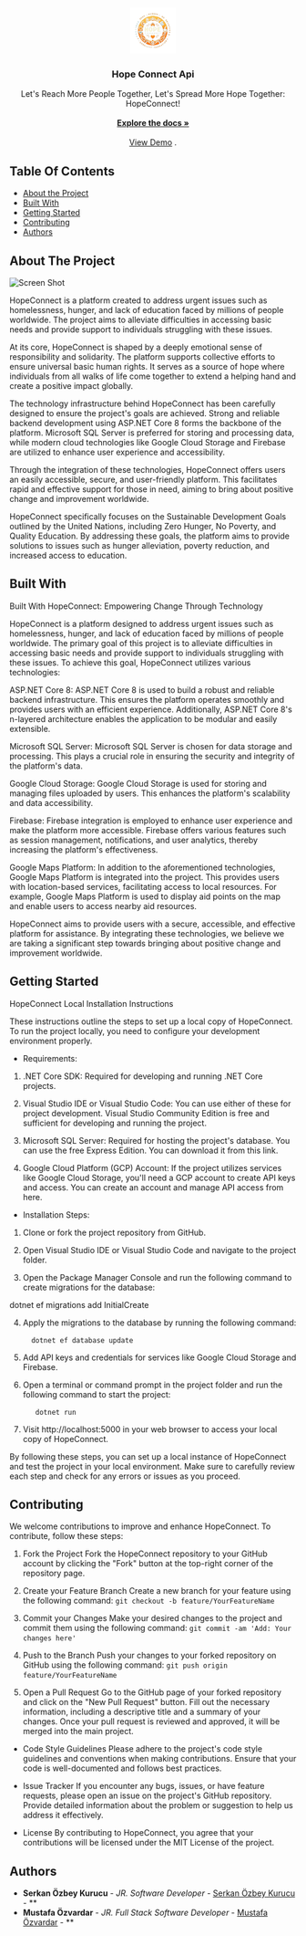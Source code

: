 <br/>
<p align="center">
  <a href="https://github.com/HopeConnect/HopeConnect.Api"> 
    <img src="/images/hopelogo.png" alt="Logo" width="80" height="80">
  </a>

  <h3 align="center">Hope Connect Api</h3>

  <p align="center">
    Let's Reach More People Together, Let's Spread More Hope Together: HopeConnect!
    <br/>
    <br/>
    <a href="https://github.com/HopeConnect/HopeConnect.Api"><strong>Explore the docs »</strong></a>
    <br/>
    <br/>
    <a href="https://github.com/HopeConnect/HopeConnect.Api">View Demo</a>
    .
  </p>
</p>



## Table Of Contents

* [About the Project](#about-the-project)
* [Built With](#built-with)
* [Getting Started](#getting-started)
* [Contributing](#contributing)
* [Authors](#authors)

## About The Project

![Screen Shot](images/screenshot.png)

HopeConnect is a platform created to address urgent issues such as homelessness, hunger, and lack of education faced by millions of people worldwide. The project aims to alleviate difficulties in accessing basic needs and provide support to individuals struggling with these issues.

At its core, HopeConnect is shaped by a deeply emotional sense of responsibility and solidarity. The platform supports collective efforts to ensure universal basic human rights. It serves as a source of hope where individuals from all walks of life come together to extend a helping hand and create a positive impact globally.

The technology infrastructure behind HopeConnect has been carefully designed to ensure the project's goals are achieved. Strong and reliable backend development using ASP.NET Core 8 forms the backbone of the platform. Microsoft SQL Server is preferred for storing and processing data, while modern cloud technologies like Google Cloud Storage and Firebase are utilized to enhance user experience and accessibility.

Through the integration of these technologies, HopeConnect offers users an easily accessible, secure, and user-friendly platform. This facilitates rapid and effective support for those in need, aiming to bring about positive change and improvement worldwide.

HopeConnect specifically focuses on the Sustainable Development Goals outlined by the United Nations, including Zero Hunger, No Poverty, and Quality Education. By addressing these goals, the platform aims to provide solutions to issues such as hunger alleviation, poverty reduction, and increased access to education.

## Built With

Built With HopeConnect: Empowering Change Through Technology

HopeConnect is a platform designed to address urgent issues such as homelessness, hunger, and lack of education faced by millions of people worldwide. The primary goal of this project is to alleviate difficulties in accessing basic needs and provide support to individuals struggling with these issues. To achieve this goal, HopeConnect utilizes various technologies:

ASP.NET Core 8: ASP.NET Core 8 is used to build a robust and reliable backend infrastructure. This ensures the platform operates smoothly and provides users with an efficient experience. Additionally, ASP.NET Core 8's n-layered architecture enables the application to be modular and easily extensible.

Microsoft SQL Server: Microsoft SQL Server is chosen for data storage and processing. This plays a crucial role in ensuring the security and integrity of the platform's data.

Google Cloud Storage: Google Cloud Storage is used for storing and managing files uploaded by users. This enhances the platform's scalability and data accessibility.

Firebase: Firebase integration is employed to enhance user experience and make the platform more accessible. Firebase offers various features such as session management, notifications, and user analytics, thereby increasing the platform's effectiveness.

Google Maps Platform: In addition to the aforementioned technologies, Google Maps Platform is integrated into the project. This provides users with location-based services, facilitating access to local resources. For example, Google Maps Platform is used to display aid points on the map and enable users to access nearby aid resources.

HopeConnect aims to provide users with a secure, accessible, and effective platform for assistance. By integrating these technologies, we believe we are taking a significant step towards bringing about positive change and improvement worldwide.

## Getting Started

HopeConnect Local Installation Instructions

These instructions outline the steps to set up a local copy of HopeConnect. To run the project locally, you need to configure your development environment properly.

* Requirements:

1. .NET Core SDK: Required for developing and running .NET Core projects.

2. Visual Studio IDE or Visual Studio Code: You can use either of these for project development. Visual Studio Community Edition is free and sufficient for developing and running the project.

3. Microsoft SQL Server: Required for hosting the project's database. You can use the free Express Edition. You can download it from this link.

4. Google Cloud Platform (GCP) Account: If the project utilizes services like Google Cloud Storage, you'll need a GCP account to create API keys and access. You can create an account and manage API access from here.

* Installation Steps:

1. Clone or fork the project repository from GitHub.

2. Open Visual Studio IDE or Visual Studio Code and navigate to the project folder.

3. Open the Package Manager Console and run the following command to create migrations for the database:

dotnet ef migrations add InitialCreate

4. Apply the migrations to the database by running the following command:

         dotnet ef database update


5. Add API keys and credentials for services like Google Cloud Storage and Firebase.

6. Open a terminal or command prompt in the project folder and run the following command to start the project:

          dotnet run
7. Visit http://localhost:5000 in your web browser to access your local copy of HopeConnect.

By following these steps, you can set up a local instance of HopeConnect and test the project in your local environment. Make sure to carefully review each step and check for any errors or issues as you proceed.

## Contributing

We welcome contributions to improve and enhance HopeConnect. To contribute, follow these steps:

1. Fork the Project
Fork the HopeConnect repository to your GitHub account by clicking the "Fork" button at the top-right corner of the repository page.

2. Create your Feature Branch
Create a new branch for your feature using the following command:
            ``
      git checkout -b feature/YourFeatureName
        ``
3. Commit your Changes
Make your desired changes to the project and commit them using the following command:
           ``
         git commit -am 'Add: Your changes here'
          ``
4. Push to the Branch
Push your changes to your forked repository on GitHub using the following command:
        ``
         git push origin feature/YourFeatureName
          ``
5. Open a Pull Request
Go to the GitHub page of your forked repository and click on the "New Pull Request" button. Fill out the necessary information, including a descriptive title and a summary of your changes.
Once your pull request is reviewed and approved, it will be merged into the main project.

* Code Style Guidelines
Please adhere to the project's code style guidelines and conventions when making contributions. Ensure that your code is well-documented and follows best practices.

* Issue Tracker
If you encounter any bugs, issues, or have feature requests, please open an issue on the project's GitHub repository. Provide detailed information about the problem or suggestion to help us address it effectively.

* License
By contributing to HopeConnect, you agree that your contributions will be licensed under the MIT License of the project.




## Authors

* **Serkan Özbey Kurucu** - *JR. Software Developer* - [Serkan Özbey Kurucu](https://github.com/serkanozbeykurucu/) - **
* **Mustafa Özvardar** - *JR. Full Stack Software Developer* - [Mustafa Özvardar](https://github.com/mustafaozvar/) - **

